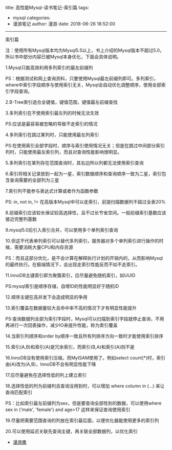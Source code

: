 title: 高性能Mysql-读书笔记-索引篇
tags:
  - mysql
categories:
  - 漫游笔记
author: 漫游
date: 2018-06-26 18:52:00
---

索引篇

注：使用所有Mysql版本均为Mysql5.5以上，书上介绍的Mysql版本不超过5.0，所以书中部分内容已被Mysql本身优化，下面会具体说明。

1.Mysql只能高效利用多列索引的最左前缀列

PS：根据测试和网上查询资料，只要使用Mysql最左前缀列即可。多列索引，where中索引字段顺序与使用索引无关，Mysql会自动优化调整顺序，使用全部索引字段查询。

2.B-Tree索引适合全键值，键值范围，键值最左前缀查找

3.多列索引在不使用索引最左列的时候无法生效

PS:应该是最容易被忽略的导致不走索引的情况

4.多列索引在跳过某列时，只能使用最左列索引

PS:在使用索引全部字段时，顺序与索引使用情况无关；但是在跳过中间部分索引列时，只能使用最左索引列，而且对查询性能影响很明显。

5.多列索引在某列存在范围查询时，其右边所以列都无法使用索引查询

6.索引将相关记录放到一起为一星，索引数据顺序和查询顺序一致为二星，索引包含查询需要的全部列为三星

7.索引列不能参与表达式计算或者作为函数参数

PS: in, not in, != 在高版本Mysql中可以走索引，前提扫描数据列不超过全表20%

8.前缀索引应该较长保证较高选择性，且不过长节省空间。一般前缀索引基数应该接近完整列基数

9.mysql5.0后引入索引合并，可以使用多个单列索引查询

10.但这不代表单列索引可以替代多列索引，服务器对多个单列索引进行操作的时候，需要消耗大量CPU和内存资源

PS：而且这部分优化，是不会计算在解释执行计划的开销内的，从而影响Mysql的最终执行。在极端情况下，会出现走索引性能反而不如不走索引。

11.InnoDB主键索引即为聚簇索引，应尽量避免随机索引，如UUID

PS:mysql索引是顺序存储，自增ID的性能明显好于随机ID

12.顺序主键在高并发下会造成明显的争用

13.索引覆盖在数据量较大且命中率不高的情况下才有明显性能提升

PS:查询数据列全部为索引字段时，Mysql可以扫描到索引字段就停止查询，不用再进行一次回表操作，减少IO来提升性能，称为索引覆盖

14.当索引列顺序和order by顺序一致且所有列排序方向一致时才能使用索引排序

15.索引(A,B)和索引(A)是冗余索引，而索引(B,A)和索引(A)则不是

16.InnoDB没有使用索引压缩，而MyISAM使用了。例如select count(*)时，索引由(A)改为(A,B)，InnoDB不会有明显性能下降

17.应尽量避免在选择性低的列上建立索引

18.选择性低的列为前缀列且查询没用到时，可以增加 where column in (...) 来让查询匹配索引

PS：比如索引最左前缀列为sex，但是要查询全部性别的数据，可以使用where sex in ('male', 'female') and age>17 这样来保证查询使用索引

19.尽量把需要范围查询的列放在索引最后面，以便优化器能使用更多的索引列

20.可以使用延迟关联先查询主键，再关联全部数据列，以优化索引


* [漫游鹰](https://www.jianshu.com/p/b4f958fb7fcf)
